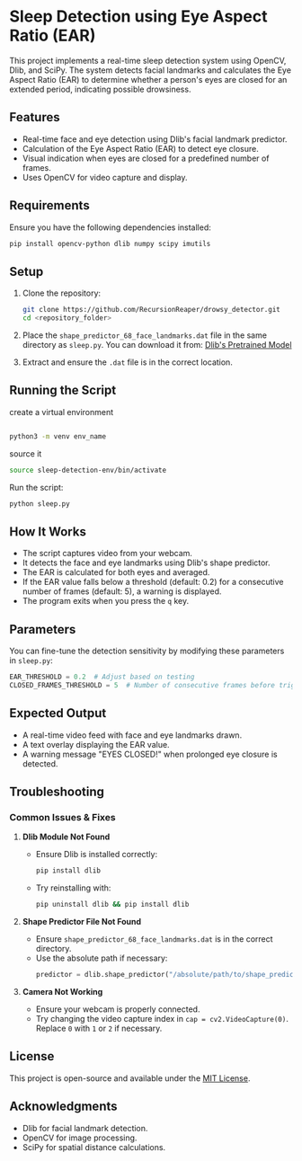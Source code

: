 # Sleep Detection using Eye Aspect Ratio (EAR)

This project implements a real-time sleep detection system using OpenCV, Dlib, and SciPy. The system detects facial landmarks and calculates the Eye Aspect Ratio (EAR) to determine whether a person's eyes are closed for an extended period, indicating possible drowsiness.

## Features
- Real-time face and eye detection using Dlib's facial landmark predictor.
- Calculation of the Eye Aspect Ratio (EAR) to detect eye closure.
- Visual indication when eyes are closed for a predefined number of frames.
- Uses OpenCV for video capture and display.

## Requirements
Ensure you have the following dependencies installed:

```bash
pip install opencv-python dlib numpy scipy imutils
```

## Setup
1. Clone the repository:
   ```bash
   git clone https://github.com/RecursionReaper/drowsy_detector.git
   cd <repository_folder>
   ```

2. Place the `shape_predictor_68_face_landmarks.dat` file in the same directory as `sleep.py`. You can download it from:
   [Dlib's Pretrained Model](http://dlib.net/files/shape_predictor_68_face_landmarks.dat.bz2)

3. Extract and ensure the `.dat` file is in the correct location.

## Running the Script

create a virtual environment

```bash

python3 -m venv env_name

```
source it 

```bash
source sleep-detection-env/bin/activate
```

Run the script:

```bash
python sleep.py
```

## How It Works
- The script captures video from your webcam.
- It detects the face and eye landmarks using Dlib's shape predictor.
- The EAR is calculated for both eyes and averaged.
- If the EAR value falls below a threshold (default: 0.2) for a consecutive number of frames (default: 5), a warning is displayed.
- The program exits when you press the `q` key.

## Parameters
You can fine-tune the detection sensitivity by modifying these parameters in `sleep.py`:

```python
EAR_THRESHOLD = 0.2  # Adjust based on testing
CLOSED_FRAMES_THRESHOLD = 5  # Number of consecutive frames before triggering an alert
```

## Expected Output
- A real-time video feed with face and eye landmarks drawn.
- A text overlay displaying the EAR value.
- A warning message "EYES CLOSED!" when prolonged eye closure is detected.

## Troubleshooting
### Common Issues & Fixes

1. **Dlib Module Not Found**
   - Ensure Dlib is installed correctly:
     ```bash
     pip install dlib
     ```
   - Try reinstalling with:
     ```bash
     pip uninstall dlib && pip install dlib
     ```

2. **Shape Predictor File Not Found**
   - Ensure `shape_predictor_68_face_landmarks.dat` is in the correct directory.
   - Use the absolute path if necessary:
     ```python
     predictor = dlib.shape_predictor("/absolute/path/to/shape_predictor_68_face_landmarks.dat")
     ```

3. **Camera Not Working**
   - Ensure your webcam is properly connected.
   - Try changing the video capture index in `cap = cv2.VideoCapture(0)`. Replace `0` with `1` or `2` if necessary.

## License
This project is open-source and available under the [MIT License](LICENSE).

## Acknowledgments
- Dlib for facial landmark detection.
- OpenCV for image processing.
- SciPy for spatial distance calculations.
